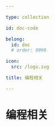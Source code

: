 ```yaml
---

type: collection

id: doc-code

belong:
  id: doc
  # order: 9999

icon:
  src: /logo.svg

title: 编程相关

---
```


# 编程相关

<ShowBreadcrumb />

<ShowResources />
